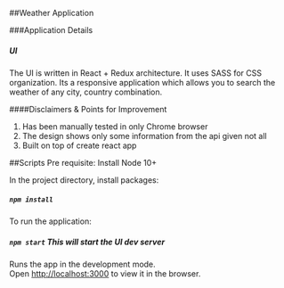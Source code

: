 ##Weather Application

###Application Details

##### UI
The UI is written in React + Redux architecture.  It uses SASS for CSS organization.
Its a responsive application which allows you to search the weather of any city, country combination.

####Disclaimers & Points for Improvement
1) Has been manually tested in only Chrome browser
2) The design shows only some information from the api given not all
3) Built on top of create react app

##Scripts
Pre requisite: Install Node 10+

In the project directory, install packages:<br/>
##### `npm install`

To run the application:

##### `npm start`  This will start the UI dev server

Runs the app in the development mode.<br>
Open [http://localhost:3000](http://localhost:3000) to view it in the browser.





